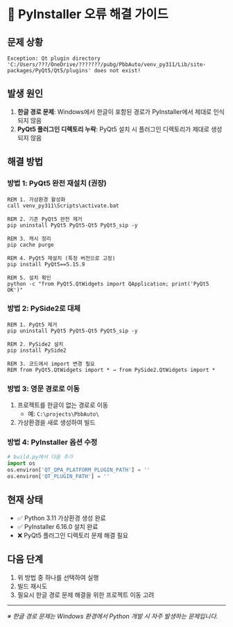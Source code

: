 # 🔧 PyInstaller 오류 해결 가이드

## 문제 상황
```
Exception: Qt plugin directory 'C:/Users/???/OneDrive/???????/pubg/PbbAuto/venv_py311/Lib/site-packages/PyQt5/Qt5/plugins' does not exist!
```

## 발생 원인
1. **한글 경로 문제**: Windows에서 한글이 포함된 경로가 PyInstaller에서 제대로 인식되지 않음
2. **PyQt5 플러그인 디렉토리 누락**: PyQt5 설치 시 플러그인 디렉토리가 제대로 생성되지 않음

## 해결 방법

### 방법 1: PyQt5 완전 재설치 (권장)
```batch
REM 1. 가상환경 활성화
call venv_py311\Scripts\activate.bat

REM 2. 기존 PyQt5 완전 제거
pip uninstall PyQt5 PyQt5-Qt5 PyQt5_sip -y

REM 3. 캐시 정리
pip cache purge

REM 4. PyQt5 재설치 (특정 버전으로 고정)
pip install PyQt5==5.15.9

REM 5. 설치 확인
python -c "from PyQt5.QtWidgets import QApplication; print('PyQt5 OK')"
```

### 방법 2: PySide2로 대체
```batch
REM 1. PyQt5 제거
pip uninstall PyQt5 PyQt5-Qt5 PyQt5_sip -y

REM 2. PySide2 설치
pip install PySide2

REM 3. 코드에서 import 변경 필요
REM from PyQt5.QtWidgets import * → from PySide2.QtWidgets import *
```

### 방법 3: 영문 경로로 이동
1. 프로젝트를 한글이 없는 경로로 이동
   - 예: `C:\projects\PbbAuto\`
2. 가상환경을 새로 생성하여 빌드

### 방법 4: PyInstaller 옵션 수정
```python
# build.py에서 다음 추가
import os
os.environ['QT_QPA_PLATFORM_PLUGIN_PATH'] = ''
os.environ['QT_PLUGIN_PATH'] = ''
```

## 현재 상태
- ✅ Python 3.11 가상환경 생성 완료
- ✅ PyInstaller 6.16.0 설치 완료  
- ❌ PyQt5 플러그인 디렉토리 문제 해결 필요

## 다음 단계
1. 위 방법 중 하나를 선택하여 실행
2. 빌드 재시도
3. 필요시 한글 경로 문제 해결을 위한 프로젝트 이동 고려

---
*※ 한글 경로 문제는 Windows 환경에서 Python 개발 시 자주 발생하는 문제입니다.*

